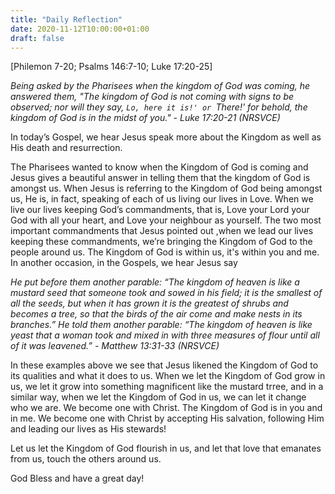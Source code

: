 ```yaml
---
title: "Daily Reflection"
date: 2020-11-12T10:00:00+01:00
draft: false
---
```

[Philemon 7-20; Psalms 146:7-10; Luke 17:20-25]

_Being asked by the Pharisees when the kingdom of God was coming, he answered them, "The kingdom of God is not coming with signs to be observed; nor will they say, `Lo, here it is!' or `There!' for behold, the kingdom of God is in the midst of you." - Luke 17:20-21 (NRSVCE)_

In today’s Gospel, we hear Jesus speak more about the Kingdom as well as His death and resurrection.

The Pharisees wanted to know when the Kingdom of God is coming and Jesus gives a beautiful answer in telling them that the kingdom of God is amongst us. When Jesus is referring to the Kingdom of God being amongst us, He is, in fact, speaking of each of us living our lives in Love. When we live our lives keeping God’s commandments, that is, Love your Lord your God with all your heart, and Love your neighbour as yourself. The two most important commandments that Jesus pointed out ,when we lead our lives keeping these commandments, we’re bringing the Kingdom of God to the people around us. The Kingdom of God is within us, it's within you and me. In another occasion, in the Gospels, we hear Jesus say

_He put before them another parable: “The kingdom of heaven is like a mustard seed that someone took and sowed in his field; it is the smallest of all the seeds, but when it has grown it is the greatest of shrubs and becomes a tree, so that the birds of the air come and make nests in its branches.” He told them another parable: “The kingdom of heaven is like yeast that a woman took and mixed in with three measures of flour until all of it was leavened.” - Matthew 13:31-33 (NRSVCE)_

In these examples above we see that Jesus likened the Kingdom of God to its qualities and what it does to us. When we let the Kingdom of God grow in us, we let it grow into something magnificent like the mustard trree, and in a similar way, when we let the Kingdom of God in us, we can let it change who we are. We become one with Christ. The Kingdom of God is in you and in me. We become one with Christ by accepting His salvation, following Him and leading our lives as His stewards!

Let us let the Kingdom of God flourish in us, and let that love that emanates from us, touch the others around us.

God Bless and have a great day!
